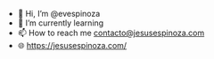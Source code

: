 - 👋 Hi, I’m @evespinoza
- 🌱 I’m currently learning
- 📫 How to reach me contacto@jesusespinoza.com
- 🌐 https://jesusespinoza.com/

